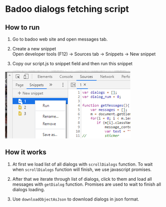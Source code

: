 # Badoo dialogs fetching script  
  
## How to run  

1. Go to badoo web site and open messages tab.  

2. Create a new snippet  
  Open developer tools (F12) -> Sources tab -> Snippets -> New snippet

3. Copy our script.js to snippet field and then run this snippet 

![](images/snippet_run.png)  


## How it works  

1. At first we load list of all dialogs with `scrollDialogs` function. To wait when `scrollDialogs` function will finish, we use javascript promises.  

2. After that we iterate through list of dialogs, click to them and load all messages with `getDialog` function. Promises are used to wait to finish all dialogs loading.  

3. Use `downloadObjectAsJson` to download dialogs in json format.
